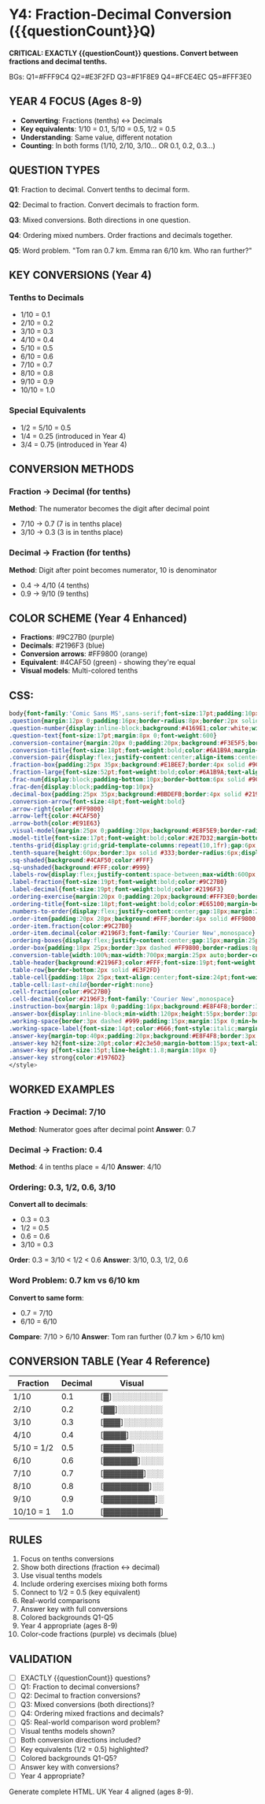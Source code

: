 # Y4: Fraction-Decimal Conversion ({{questionCount}}Q)

**CRITICAL: EXACTLY {{questionCount}} questions. Convert between fractions and decimal tenths.**

BGs: Q1=#FFF9C4 Q2=#E3F2FD Q3=#F1F8E9 Q4=#FCE4EC Q5=#FFF3E0

## YEAR 4 FOCUS (Ages 8-9)
- **Converting**: Fractions (tenths) ↔ Decimals
- **Key equivalents**: 1/10 = 0.1, 5/10 = 0.5, 1/2 = 0.5
- **Understanding**: Same value, different notation
- **Counting**: In both forms (1/10, 2/10, 3/10... OR 0.1, 0.2, 0.3...)

## QUESTION TYPES

**Q1**: Fraction to decimal. Convert tenths to decimal form.

**Q2**: Decimal to fraction. Convert decimals to fraction form.

**Q3**: Mixed conversions. Both directions in one question.

**Q4**: Ordering mixed numbers. Order fractions and decimals together.

**Q5**: Word problem. "Tom ran 0.7 km. Emma ran 6/10 km. Who ran further?"

## KEY CONVERSIONS (Year 4)

### Tenths to Decimals
- 1/10 = 0.1
- 2/10 = 0.2
- 3/10 = 0.3
- 4/10 = 0.4
- 5/10 = 0.5
- 6/10 = 0.6
- 7/10 = 0.7
- 8/10 = 0.8
- 9/10 = 0.9
- 10/10 = 1.0

### Special Equivalents
- 1/2 = 5/10 = 0.5
- 1/4 = 0.25 (introduced in Year 4)
- 3/4 = 0.75 (introduced in Year 4)

## CONVERSION METHODS

### Fraction → Decimal (for tenths)
**Method**: The numerator becomes the digit after decimal point
- 7/10 → 0.7 (7 is in tenths place)
- 3/10 → 0.3 (3 is in tenths place)

### Decimal → Fraction (for tenths)
**Method**: Digit after point becomes numerator, 10 is denominator
- 0.4 → 4/10 (4 tenths)
- 0.9 → 9/10 (9 tenths)

## COLOR SCHEME (Year 4 Enhanced)
- **Fractions**: #9C27B0 (purple)
- **Decimals**: #2196F3 (blue)
- **Conversion arrows**: #FF9800 (orange)
- **Equivalent**: #4CAF50 (green) - showing they're equal
- **Visual models**: Multi-colored tenths

## CSS:
```css
body{font-family:'Comic Sans MS',sans-serif;font-size:17pt;padding:10px;line-height:1.6}
.question{margin:12px 0;padding:16px;border-radius:8px;border:2px solid #ddd}
.question-number{display:inline-block;background:#4169E1;color:white;width:34px;height:34px;line-height:34px;text-align:center;border-radius:50%;margin-right:8px;font-weight:bold;font-size:16pt}
.question-text{font-size:17pt;margin:8px 0;font-weight:600}
.conversion-container{margin:20px 0;padding:20px;background:#F3E5F5;border:3px solid #9C27B0;border-radius:8px}
.conversion-title{font-size:18pt;font-weight:bold;color:#6A1B9A;margin-bottom:18px;text-align:center}
.conversion-pair{display:flex;justify-content:center;align-items:center;gap:30px;margin:30px 0;flex-wrap:wrap}
.fraction-box{padding:25px 35px;background:#E1BEE7;border:4px solid #9C27B0;border-radius:8px;min-width:150px}
.fraction-large{font-size:52pt;font-weight:bold;color:#6A1B9A;text-align:center}
.frac-num{display:block;padding-bottom:10px;border-bottom:6px solid #9C27B0}
.frac-den{display:block;padding-top:10px}
.decimal-box{padding:25px 35px;background:#BBDEFB;border:4px solid #2196F3;border-radius:8px;font-size:52pt;font-weight:bold;color:#1565C0;text-align:center;font-family:'Courier New',monospace;min-width:150px}
.conversion-arrow{font-size:48pt;font-weight:bold}
.arrow-right{color:#FF9800}
.arrow-left{color:#4CAF50}
.arrow-both{color:#E91E63}
.visual-model{margin:25px 0;padding:20px;background:#E8F5E9;border-radius:8px}
.model-title{font-size:17pt;font-weight:bold;color:#2E7D32;margin-bottom:18px;text-align:center}
.tenths-grid{display:grid;grid-template-columns:repeat(10,1fr);gap:6px;max-width:600px;margin:20px auto}
.tenth-square{height:60px;border:3px solid #333;border-radius:6px;display:flex;align-items:center;justify-content:center;font-weight:bold;font-size:14pt}
.sq-shaded{background:#4CAF50;color:#FFF}
.sq-unshaded{background:#FFF;color:#999}
.labels-row{display:flex;justify-content:space-between;max-width:600px;margin:15px auto;padding:0 10px}
.label-fraction{font-size:19pt;font-weight:bold;color:#9C27B0}
.label-decimal{font-size:19pt;font-weight:bold;color:#2196F3}
.ordering-exercise{margin:20px 0;padding:20px;background:#FFF3E0;border:3px solid #FF9800;border-radius:8px}
.ordering-title{font-size:18pt;font-weight:bold;color:#E65100;margin-bottom:18px;text-align:center}
.numbers-to-order{display:flex;justify-content:center;gap:18px;margin:25px 0;flex-wrap:wrap}
.order-item{padding:20px 28px;background:#FFF;border:4px solid #FF9800;border-radius:8px;font-size:32pt;font-weight:bold;text-align:center}
.order-item.fraction{color:#9C27B0}
.order-item.decimal{color:#2196F3;font-family:'Courier New',monospace}
.ordering-boxes{display:flex;justify-content:center;gap:15px;margin:25px 0;flex-wrap:wrap}
.order-box{padding:18px 25px;border:3px dashed #FF9800;border-radius:8px;background:#FFF;min-width:120px;height:75px;text-align:center;font-size:28pt;font-weight:bold}
.conversion-table{width:100%;max-width:700px;margin:25px auto;border-collapse:separate;border-spacing:0;border:3px solid #2196F3;border-radius:8px;overflow:hidden}
.table-header{background:#2196F3;color:#FFF;font-size:19pt;font-weight:bold;padding:15px;text-align:center}
.table-row{border-bottom:2px solid #E3F2FD}
.table-cell{padding:18px 25px;text-align:center;font-size:24pt;font-weight:bold;border-right:2px solid #E3F2FD}
.table-cell:last-child{border-right:none}
.cell-fraction{color:#9C27B0}
.cell-decimal{color:#2196F3;font-family:'Courier New',monospace}
.instruction-box{margin:18px 0;padding:16px;background:#E8F4F8;border:3px dashed #2196F3;border-radius:8px;font-size:17pt;font-weight:600;color:#1565C0}
.answer-box{display:inline-block;min-width:120px;height:55px;border:3px solid #333;border-radius:8px;background:#FFF;vertical-align:middle;margin:0 10px;font-size:24pt;line-height:55px;text-align:center}
.working-space{border:3px dashed #999;padding:15px;margin:15px 0;min-height:90px;background:#FAFAFA;border-radius:8px}
.working-space-label{font-size:14pt;color:#666;font-style:italic;margin-bottom:10px}
.answer-key{margin-top:40px;padding:20px;background:#E8F4F8;border:3px solid #4169E1;border-radius:8px;page-break-before:always}
.answer-key h2{font-size:20pt;color:#2c3e50;margin-bottom:15px;text-align:center;font-weight:bold}
.answer-key p{font-size:15pt;line-height:1.8;margin:10px 0}
.answer-key strong{color:#1976D2}
</style>
```

## WORKED EXAMPLES

### Fraction → Decimal: 7/10
**Method**: Numerator goes after decimal point
**Answer**: 0.7

### Decimal → Fraction: 0.4
**Method**: 4 in tenths place = 4/10
**Answer**: 4/10

### Ordering: 0.3, 1/2, 0.6, 3/10
**Convert all to decimals**:
- 0.3 = 0.3
- 1/2 = 0.5
- 0.6 = 0.6
- 3/10 = 0.3

**Order**: 0.3 = 3/10 < 1/2 < 0.6
**Answer**: 3/10, 0.3, 1/2, 0.6

### Word Problem: 0.7 km vs 6/10 km
**Convert to same form**:
- 0.7 = 7/10
- 6/10 = 6/10

**Compare**: 7/10 > 6/10
**Answer**: Tom ran further (0.7 km > 6/10 km)

## CONVERSION TABLE (Year 4 Reference)

| Fraction | Decimal | Visual |
|----------|---------|--------|
| 1/10 | 0.1 | [▓]░░░░░░░░░ |
| 2/10 | 0.2 | [▓▓]░░░░░░░░ |
| 3/10 | 0.3 | [▓▓▓]░░░░░░░ |
| 4/10 | 0.4 | [▓▓▓▓]░░░░░░ |
| 5/10 = 1/2 | 0.5 | [▓▓▓▓▓]░░░░░ |
| 6/10 | 0.6 | [▓▓▓▓▓▓]░░░░ |
| 7/10 | 0.7 | [▓▓▓▓▓▓▓]░░░ |
| 8/10 | 0.8 | [▓▓▓▓▓▓▓▓]░░ |
| 9/10 | 0.9 | [▓▓▓▓▓▓▓▓▓]░ |
| 10/10 = 1 | 1.0 | [▓▓▓▓▓▓▓▓▓▓] |

## RULES

1. Focus on tenths conversions
2. Show both directions (fraction ↔ decimal)
3. Use visual tenths models
4. Include ordering exercises mixing both forms
5. Connect to 1/2 = 0.5 (key equivalent)
6. Real-world comparisons
7. Answer key with full conversions
8. Colored backgrounds Q1-Q5
9. Year 4 appropriate (ages 8-9)
10. Color-code fractions (purple) vs decimals (blue)

## VALIDATION

- [ ] EXACTLY {{questionCount}} questions?
- [ ] Q1: Fraction to decimal conversions?
- [ ] Q2: Decimal to fraction conversions?
- [ ] Q3: Mixed conversions (both directions)?
- [ ] Q4: Ordering mixed fractions and decimals?
- [ ] Q5: Real-world comparison word problem?
- [ ] Visual tenths models shown?
- [ ] Both conversion directions included?
- [ ] Key equivalents (1/2 = 0.5) highlighted?
- [ ] Colored backgrounds Q1-Q5?
- [ ] Answer key with conversions?
- [ ] Year 4 appropriate?

Generate complete HTML. UK Year 4 aligned (ages 8-9).

